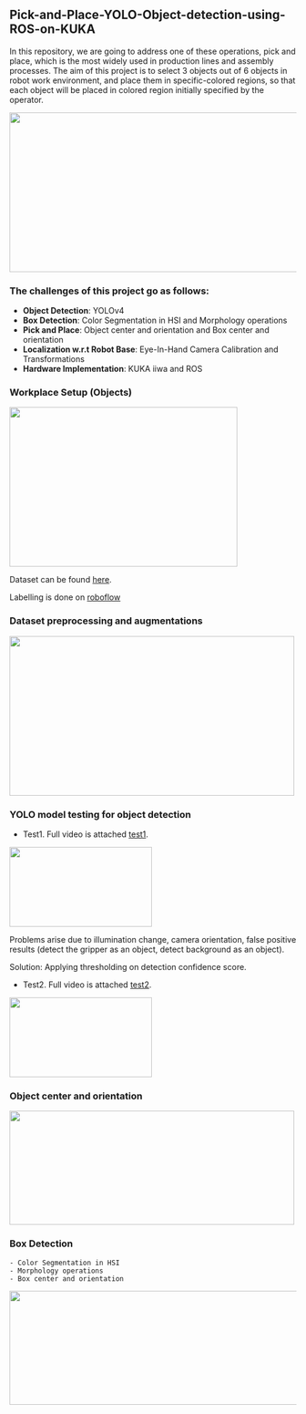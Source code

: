 ## Pick-and-Place-YOLO-Object-detection-using-ROS-on-KUKA
In this repository, we are going to address one of these operations, pick and place, which is the most widely used in production lines and assembly processes.
The aim of this project is to select 3 objects out of 6 objects in robot work environment, and place them in specific-colored regions, so that each object will be placed in
colored region initially specified by the operator.

<p align="left"><img src="https://user-images.githubusercontent.com/90580636/162748319-1fc91285-5d85-4501-b2fd-9bae62f6d7af.png" width="600" height="280" /></p>


### The challenges of this project go as follows:
- **Object Detection**: YOLOv4 
- **Box Detection**: Color Segmentation in HSI and Morphology operations
- **Pick and Place**: Object center and orientation and Box center and orientation
- **Localization w.r.t Robot Base**: Eye-In-Hand Camera Calibration and Transformations
- **Hardware Implementation**: KUKA iiwa and ROS

### Workplace Setup (Objects)
<p align="left"><img src="https://user-images.githubusercontent.com/90580636/162749872-b8e22f37-6889-4952-b363-8e2a41be1263.png" width="400" height="280" /></p>

Dataset can be found [here](https://drive.google.com/drive/folders/1f0c6RHHA6wQWN_TKWIUymxcq18y4UrNl?usp=sharing). 

Labelling is done on [roboflow](https://roboflow.com/)

### Dataset preprocessing and augmentations 
<p align="left"><img src="https://user-images.githubusercontent.com/90580636/162843034-79c7fc70-a615-4cde-a105-39089ea2c5f3.png" width="500" height="280" /></p>

### YOLO model testing for object detection
- Test1. Full video is attached [test1](https://drive.google.com/file/d/1i6OHv5xaYZdAKVNJCA2oywVlVbPEVjBz/view?usp=sharing).
<p align="left"><img src="https://user-images.githubusercontent.com/90580636/162844006-b72dc54b-8f00-44b7-b4e8-284ade53c485.gif" width="250" height="140" /></p>
                                    
Problems arise due to illumination change, camera orientation, false positive results (detect the gripper as an object, detect background as an object).  

Solution: Applying thresholding on detection confidence score.

- Test2. Full video is attached [test2](https://drive.google.com/file/d/1ancea1p9NzBAG7z_7wcQ2mSaT_crPq88/view?usp=sharing).
<p align="left"><img src="https://user-images.githubusercontent.com/90580636/162844601-5b23ccc4-eaec-4402-b841-1047a62ac1ee.gif" width="250" height="140" /></p>

### Object center and orientation 
<p align="left"><img src="https://user-images.githubusercontent.com/90580636/162844828-a24be0e2-37f9-4fe2-b5c4-9c12115d80aa.png" width="500" height="200" /></p>

### Box Detection
    - Color Segmentation in HSI
    - Morphology operations
    - Box center and orientation

<p align="left"><img src="https://user-images.githubusercontent.com/90580636/162845161-c5263d62-3fb4-417c-a40c-b67fa56fac89.png" width="600" height="200" /></p>


